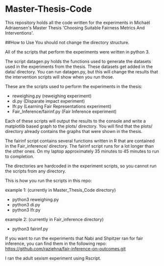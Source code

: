 # Master-Thesis-Code
This repository holds all the code written for the experiments in Michaël Adriaensen's Master Thesis 'Choosing Suitable Fairness Metrics And Interventions'.

##How to Use
You should not change the directory structure.

All of the scripts that perform the experiments were written in python 3.

The script datagen.py holds the functions used to generate the datasets used in the experiments from the thesis.
These datasets get added in the data/ directory.
You can run datagen.py, but this will change the results that the intervention scripts will show when you run those.

These are the scripts used to perform the experiments in the thesis:

  * reweighing.py (reweighing experiment)
  * di.py (Disparate impact experiment)
  * lfr.py (Learning Fair Representations experiment)
  * Fair_Inference/fairinf.py (Fair Inference experiment)
  
 Each of these scripts will output the results to the console and write a matplotlib based graph to the plots/ directory.
 You will find that the plots/ directory already contains the graphs that were shown in the thesis.
 
 The fairinf script contains several functions written in R that are contained in the Fair_inference/ directory.
 The fairinf script runs for a lot longer than the other ones. On my laptop approximately 35 minutes to 45 minutes to run to completion.
 
 The directories are hardcoded in the experiment scripts, so you cannot run the scripts from any directory.
 
 This is how you run the scripts in this repo:
 
 example 1: (currently in Master_Thesis_Code directory)
  * python3 reweighing.py
  * python3 di.py
  * python3 lfr.py
  
 example 2: (currently in Fair_inference directory)
  * python3 fairinf.py
  
  If you want to run the experiments that Nabi and Shpitzer ran for fair inference, you can find them in the following repo:
  https://github.com/raziehna/fair-inference-on-outcomes.git
  
  I ran the adult sexism experiment using Rscript.

